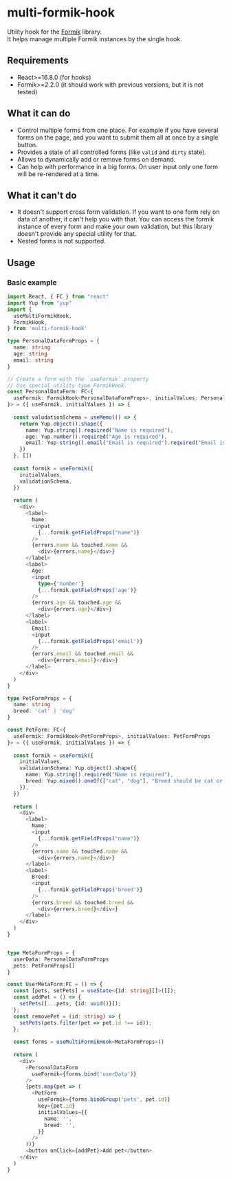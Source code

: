 # multi-formik-hook
Utility hook for the [Formik](https://formik.org/) library.  
It helps manage multiple Formik instances by the single hook.

## Requirements
- React>=16.8.0 (for hooks)
- Formik>=2.2.0 (it should work with previous versions, but it is not tested)

## What it can do
- Control multiple forms from one place.
For example if you have several forms on the page, and you want to submit them all at once by a single button.
- Provides a state of all controlled forms (like `valid` and `dirty` state).
- Allows to dynamically add or remove forms on demand.
- Can help with performance in a big forms. On user input only one form will be re-rendered at a time.

## What it can't do
- It doesn't support cross form validation.
If you want to one form rely on data of another, it can't help you with that.
You can access the formik instance of every form and make your own validation, but this library doesn't provide any
special utility for that.
- Nested forms is not supported.

## Usage
### Basic example

```typescript jsx
import React, { FC } from "react"
import Yup from "yup"
import {
  useMultiFormikHook,
  FormikHook,
} from 'multi-formik-hook'

type PersonalDataFormProps = {
  name: string
  age: string
  email: string
}

// Create a form with the `useFormik` property 
// Use special utility type FormikHook.
const PersonalDataForm: FC<{
  useFormik: FormikHook<PersonalDataFormProps>, initialValues: PersonalDataFormProps 
}> = ({ useFormik, initialValues }) => {
  
  const valudationSchema = useMemo(() => {
    return Yup.object().shape({
      name: Yup.string().required("Name is required"),
      age: Yup.number().required("Age is required"),
      email: Yup.string().email("Email is required").required("Email is required"),
    })
  }, [])
  
  const formik = useFormik({
    initialValues,
    validationSchema,
  })
  
  return (
    <div>
      <label>
        Name:
        <input
          {...formik.getFieldProps("name")}
        />
        {errors.name && touched.name &&
          <div>{errors.name}</div>}
      </label>
      <label>
        Age:
        <input
          type={'number'}
          {...formik.getFieldProps('age')}
        />
        {errors.age && touched.age &&
          <div>{errors.age}</div>}
      </label>
      <label>
        Email:
        <input
          {...formik.getFieldProps('email')}
        />
        {errors.email && touched.email &&
          <div>{errors.email}</div>}
      </label>
    </div>
  )
}

type PetFormProps = {
  name: string
  breed: 'cat' | 'dog'
}

const PetForm: FC<{
  useFormik: FormikHook<PetFormProps>, initialValues: PetFormProps 
}> = ({ useFormik, initialValues }) => {
  
  const formik = useFormik({
    initialValues,
    validationSchema: Yup.object().shape({
      name: Yup.string().required("Name is required"),
      breed: Yup.mixed().oneOf(["cat", "dog"], "Breed should be cat or dog").required("Breed is required"),
    }),
  })
  
  return (
    <div>
      <label>
        Name:
        <input
          {...formik.getFieldProps("name")}
        />
        {errors.name && touched.name &&
          <div>{errors.name}</div>}
      </label>
      <label>
        Breed:
        <input
          {...formik.getFieldProps('breed')}
        />
        {errors.breed && touched.breed &&
          <div>{errors.breed}</div>}
      </label>
    </div>
  )
}


type MetaFormProps = {
  userData: PersonalDataFormProps
  pets: PetFormProps[]
}

const UserMetaForm:FC = () => {
  const [pets, setPets] = useState<{id: string}[]>([]);
  const addPet = () => {
    setPets([...pets, {id: uuid()}]);
  };
  const removePet = (id: string) => {
    setPets(pets.filter(pet => pet.id !== id));
  };
  
  const forms = useMultiFormikHook<MetaFormProps>()
  
  return (
    <div>
      <PersonalDataForm
        useFormik={forms.bind('userData')}
      />
      {pets.map(pet => (
        <PetForm
          useFormik={forms.bindGroup('pets', pet.id)}
          key={pet.id}
          initialValues={{
            name: '',
            breed: '',
          }}
        />
      ))}
      <button onClick={addPet}>Add pet</button>
    </div>
  )
}


```
